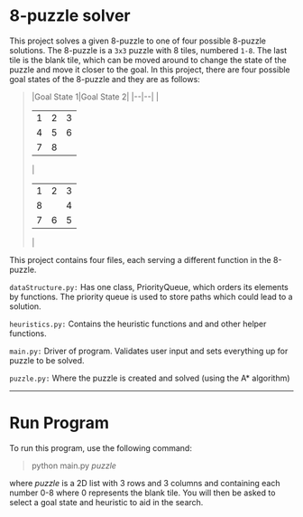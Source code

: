 # 8-puzzle solver

This project solves a given 8-puzzle to one of four possible 8-puzzle solutions. The 8-puzzle is a `3x3` puzzle with 8 tiles, numbered `1-8`. The last tile is the blank tile, which can be moved around to change the state of the puzzle and move it closer to the goal. In this project, there are four possible goal states of the 8-puzzle and they are as follows:

>|Goal State 1|Goal State 2|
|--|--|
|<table><tr><td>1</td><td>2</td><td>3</td></tr><tr><td>4</td><td>5</td><td>6</td></tr><tr><td>7</td><td>8</td><td></td></tr> </table>| <table><tr><td>1</td><td>2</td><td>3</td></tr><tr><td>8</td><td></td><td>4</td></tr><tr><td>7</td><td>6</td><td>5</td></tr></table>|



This project contains four files, each serving a different function in the 8-puzzle.

`dataStructure.py:` Has one class, PriorityQueue, which orders its elements by functions. The priority queue is used to store paths which could lead to a solution.

`heuristics.py:` Contains the heuristic functions and and other helper functions.

`main.py:` Driver of program. Validates user input and sets everything up for puzzle to be solved.

`puzzle.py:` Where the puzzle is created and solved (using the A* algorithm)

---

# Run Program

To run this program, use the following command:

>python main.py <i>puzzle</i>

where <i>puzzle</i> is a 2D list with 3 rows and 3 columns and containing each number 0-8 where 0 represents the blank tile. You will then be asked to select a goal state and heuristic to aid in the search.
